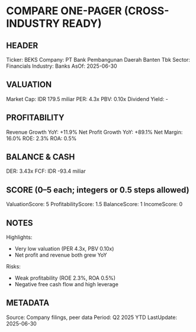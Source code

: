 # COMPARE ONE-PAGER (CROSS-INDUSTRY READY)

## HEADER
Ticker: BEKS
Company: PT Bank Pembangunan Daerah Banten Tbk
Sector: Financials
Industry: Banks
AsOf: 2025-06-30

## VALUATION
Market Cap: IDR 179.5 miliar
PER: 4.3x
PBV: 0.10x
Dividend Yield: -

## PROFITABILITY
Revenue Growth YoY: +11.9%
Net Profit Growth YoY: +89.1%
Net Margin: 16.0%
ROE: 2.3%
ROA: 0.5%

## BALANCE & CASH
DER: 3.43x
FCF: IDR -93.4 miliar

## SCORE (0–5 each; integers or 0.5 steps allowed)
ValuationScore: 5
ProfitabilityScore: 1.5
BalanceScore: 1
IncomeScore: 0

## NOTES
Highlights:
- Very low valuation (PER 4.3x, PBV 0.10x)
- Net profit and revenue both grew YoY

Risks:
- Weak profitability (ROE 2.3%, ROA 0.5%)
- Negative free cash flow and high leverage

## METADATA
Source: Company filings, peer data
Period: Q2 2025 YTD
LastUpdate: 2025-06-30